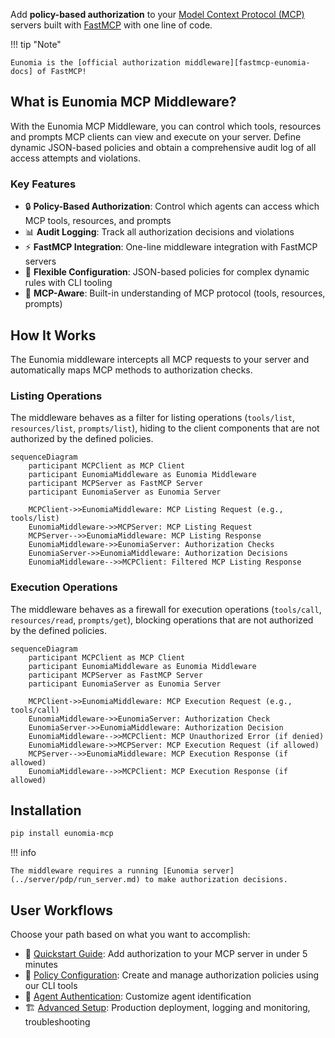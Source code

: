 Add **policy-based authorization** to your [Model Context Protocol (MCP)][mcp-docs] servers built with [FastMCP][fastmcp-docs] with one line of code.

!!! tip "Note"

    Eunomia is the [official authorization middleware][fastmcp-eunomia-docs] of FastMCP!

## What is Eunomia MCP Middleware?

With the Eunomia MCP Middleware, you can control which tools, resources and prompts MCP clients can view and execute on your server. Define dynamic JSON-based policies and obtain a comprehensive audit log of all access attempts and violations.

### Key Features

- 🔒 **Policy-Based Authorization**: Control which agents can access which MCP tools, resources, and prompts
- 📊 **Audit Logging**: Track all authorization decisions and violations
- ⚡ **FastMCP Integration**: One-line middleware integration with FastMCP servers
- 🔧 **Flexible Configuration**: JSON-based policies for complex dynamic rules with CLI tooling
- 🎯 **MCP-Aware**: Built-in understanding of MCP protocol (tools, resources, prompts)

## How It Works

The Eunomia middleware intercepts all MCP requests to your server and automatically maps MCP methods to authorization checks.

### Listing Operations

The middleware behaves as a filter for listing operations (`tools/list`, `resources/list`, `prompts/list`), hiding to the client components that are not authorized by the defined policies.

```mermaid
sequenceDiagram
    participant MCPClient as MCP Client
    participant EunomiaMiddleware as Eunomia Middleware
    participant MCPServer as FastMCP Server
    participant EunomiaServer as Eunomia Server

    MCPClient->>EunomiaMiddleware: MCP Listing Request (e.g., tools/list)
    EunomiaMiddleware->>MCPServer: MCP Listing Request
    MCPServer-->>EunomiaMiddleware: MCP Listing Response
    EunomiaMiddleware->>EunomiaServer: Authorization Checks
    EunomiaServer->>EunomiaMiddleware: Authorization Decisions
    EunomiaMiddleware-->>MCPClient: Filtered MCP Listing Response
```

### Execution Operations

The middleware behaves as a firewall for execution operations (`tools/call`, `resources/read`, `prompts/get`), blocking operations that are not authorized by the defined policies.

```mermaid
sequenceDiagram
    participant MCPClient as MCP Client
    participant EunomiaMiddleware as Eunomia Middleware
    participant MCPServer as FastMCP Server
    participant EunomiaServer as Eunomia Server

    MCPClient->>EunomiaMiddleware: MCP Execution Request (e.g., tools/call)
    EunomiaMiddleware->>EunomiaServer: Authorization Check
    EunomiaServer->>EunomiaMiddleware: Authorization Decision
    EunomiaMiddleware-->>MCPClient: MCP Unauthorized Error (if denied)
    EunomiaMiddleware->>MCPServer: MCP Execution Request (if allowed)
    MCPServer-->>EunomiaMiddleware: MCP Execution Response (if allowed)
    EunomiaMiddleware-->>MCPClient: MCP Execution Response (if allowed)
```

## Installation

```bash
pip install eunomia-mcp
```

!!! info

    The middleware requires a running [Eunomia server](../server/pdp/run_server.md) to make authorization decisions.

## User Workflows

Choose your path based on what you want to accomplish:

- 🚀 [Quickstart Guide](quickstart.md): Add authorization to your MCP server in under 5 minutes
- 🔧 [Policy Configuration](policies.md): Create and manage authorization policies using our CLI tools
- 👥 [Agent Authentication](authentication.md): Customize agent identification
- 🏗️ [Advanced Setup](advanced.md): Production deployment, logging and monitoring, troubleshooting

[mcp-docs]: https://modelcontextprotocol.io
[fastmcp-docs]: https://gofastmcp.com/
[fastmcp-eunomia-docs]: https://gofastmcp.com/integrations/eunomia-authorization

